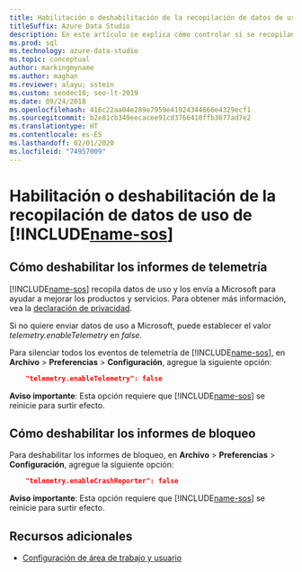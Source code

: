 ```yaml
---
title: Habilitación o deshabilitación de la recopilación de datos de uso y los informes de bloqueo
titleSuffix: Azure Data Studio
description: En este artículo se explica cómo controlar si se recopilan datos de informes de uso y de bloqueo y se envían a Microsoft.
ms.prod: sql
ms.technology: azure-data-studio
ms.topic: conceptual
author: markingmyname
ms.author: maghan
ms.reviewer: alayu; sstein
ms.custom: seodec18; seo-lt-2019
ms.date: 09/24/2018
ms.openlocfilehash: 416c22aa04e289e7959e41924344666e4329ecf1
ms.sourcegitcommit: b2e81cb349eecacee91cd3766410ffb3677ad7e2
ms.translationtype: HT
ms.contentlocale: es-ES
ms.lasthandoff: 02/01/2020
ms.locfileid: "74957009"
---
```

# <a name="enable-or-disable-usage-data-collection-for-includename-sosincludesname-sos-shortmd"></a>Habilitación o deshabilitación de la recopilación de datos de uso de [!INCLUDE[name-sos](../includes/name-sos-short.md)]

## <a name="how-to-disable-telemetry-reporting"></a>Cómo deshabilitar los informes de telemetría

[!INCLUDE[name-sos](../includes/name-sos-short.md)] recopila datos de uso y los envía a Microsoft para ayudar a mejorar los productos y servicios. Para obtener más información, vea la [declaración de privacidad](https://go.microsoft.com/fwlink/?LinkID=528096&clcid=0x409).

Si no quiere enviar datos de uso a Microsoft, puede establecer el valor *telemetry.enableTelemetry* en *false*.

Para silenciar todos los eventos de telemetría de [!INCLUDE[name-sos](../includes/name-sos-short.md)], en **Archivo** > **Preferencias** > **Configuración**, agregue la siguiente opción:

```json
    "telemetry.enableTelemetry": false
```

**Aviso importante**: Esta opción requiere que [!INCLUDE[name-sos](../includes/name-sos-short.md)] se reinicie para surtir efecto. 

## <a name="how-to-disable-crash-reporting"></a>Cómo deshabilitar los informes de bloqueo

Para deshabilitar los informes de bloqueo, en **Archivo** > **Preferencias** > **Configuración**, agregue la siguiente opción:

```json
    "telemetry.enableCrashReporter": false
```

**Aviso importante**: Esta opción requiere que [!INCLUDE[name-sos](../includes/name-sos-short.md)] se reinicie para surtir efecto.

## <a name="additional-resources"></a>Recursos adicionales
- [Configuración de área de trabajo y usuario](settings.md)
